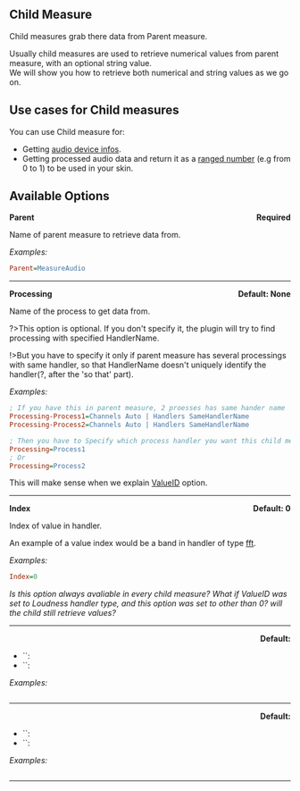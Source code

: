 ## Child Measure

Child measures grab there data from Parent measure.

Usually child measures are used to retrieve numerical values from parent measure, with an optional string value.<br/>
We will show you how to retrieve both numerical and string values as we go on.

## Use cases for Child measures

You can use Child measure for:

- Getting [audio device infos]().
- Getting processed audio data and return it as a [ranged number]() (e.g from 0 to 1) to be used in your skin.

## Available Options

<div style="display: flex; justify-content: space-between;"><b>Parent</b><b>Required</b></div>

Name of parent measure to retrieve data from.

_Examples:_

```ini
Parent=MeasureAudio
```

---

<div style="display: flex; justify-content: space-between;"><b>Processing</b><b>Default: None</b></div>

Name of the process to get data from.

?>This option is optional. If you don't specify it, the plugin will try to find processing with specified HandlerName.

!>But you have to specify it only if parent measure has several processings with same handler, so that HandlerName doesn't uniquely identify the handler(?, after the 'so that' part).

_Examples:_

```ini
; If you have this in parent measure, 2 proesses has same hander name
Processing-Process1=Channels Auto | Handlers SameHandlerName
Processing-Process2=Channels Auto | Handlers SameHandlerName

; Then you have to Specify which process handler you want this child measure to read values from
Processing=Process1
; Or
Processing=Process2
```

This will make sense when we explain [ValueID]() option.

---

<div style="display: flex; justify-content: space-between;"><b>Index</b><b>Default: 0</b></div>

Index of value in handler.

An example of a value index would be a band in handler of type [fft]().

_Examples:_

```ini
Index=0
```

_Is this option always avaliable in every child measure?_
_What if ValueID was set to Loudness handler type, and this option was set to other than 0? will the child still retrieve values?_

---

<div style="display: flex; justify-content: space-between;"><b></b><b>Default: </b></div>

- ``:
- ``:

_Examples:_

```ini

```

---

<div style="display: flex; justify-content: space-between;"><b></b><b>Default: </b></div>

- ``:
- ``:

_Examples:_

```ini

```

---
